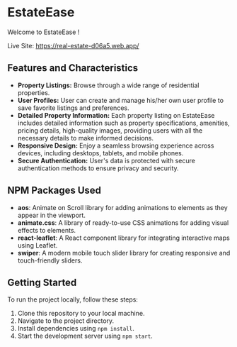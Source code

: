 # EstateEase

Welcome to EstateEase !

Live Site: https://real-estate-d06a5.web.app/

## Features and Characteristics
- **Property Listings:** Browse through a wide range of residential properties.
- **User Profiles:** User can create and manage his/her own user profile to save favorite listings and preferences.
- **Detailed Property Information:** Each property listing on EstateEase includes detailed information such as property specifications, amenities, pricing details, high-quality images, providing users with all the necessary details to make informed decisions.
- **Responsive Design:** Enjoy a seamless browsing experience across devices, including desktops, tablets, and mobile phones.
- **Secure Authentication:** User's data is protected with secure authentication methods to ensure privacy and security.

## NPM Packages Used
- **aos**: Animate on Scroll library for adding animations to elements as they appear in the viewport.
- **animate.css**: A library of ready-to-use CSS animations for adding visual effects to elements.
- **react-leaflet**: A React component library for integrating interactive maps using Leaflet.
- **swiper**: A modern mobile touch slider library for creating responsive and touch-friendly sliders.


## Getting Started
To run the project locally, follow these steps:
1. Clone this repository to your local machine.
2. Navigate to the project directory.
3. Install dependencies using `npm install`.
4. Start the development server using `npm start`.

